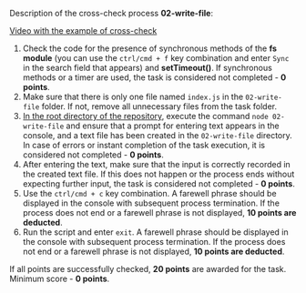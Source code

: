 Description of the cross-check process **02-write-file**:

[Video with the example of cross-check](https://www.youtube.com/watch?v=zfH0VhWGyi0)

1. Check the code for the presence of synchronous methods of the **fs module** (you can use the `ctrl/cmd + f` key combination and enter `Sync` in the search field that appears) and **setTimeout()**. If synchronous methods or a timer are used, the task is considered not completed - **0 points**.
2. Make sure that there is only one file named `index.js` in the `02-write-file` folder. If not, remove all unnecessary files from the task folder.
3. <u>In the root directory of the repository</u>, execute the command `node 02-write-file` and ensure that a prompt for entering text appears in the console, and a text file has been created in the `02-write-file` directory. In case of errors or instant completion of the task execution, it is considered not completed - **0 points**.
4. After entering the text, make sure that the input is correctly recorded in the created text file. If this does not happen or the process ends without expecting further input, the task is considered not completed - **0 points**.
5. Use the `ctrl/cmd + c` key combination. A farewell phrase should be displayed in the console with subsequent process termination. If the process does not end or a farewell phrase is not displayed, **10 points are deducted**.
6. Run the script and enter `exit`. A farewell phrase should be displayed in the console with subsequent process termination. If the process does not end or a farewell phrase is not displayed, **10 points are deducted**.

If all points are successfully checked, **20 points** are awarded for the task.  
Minimum score - **0 points**.
